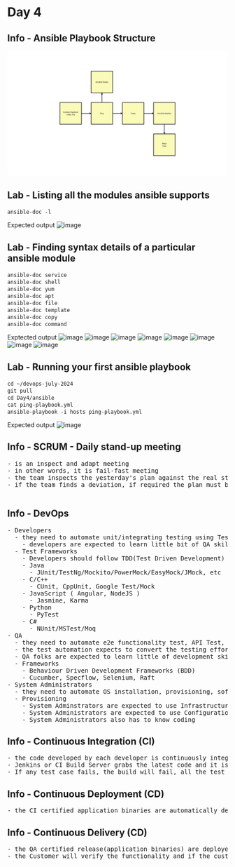 # Day 4

## Info - Ansible Playbook Structure
![ansible](playbook.png)

## Lab - Listing all the modules ansible supports
```
ansible-doc -l
```

Expected output
![image](https://github.com/user-attachments/assets/27432e05-4042-4c21-a6d3-7c8033f1c0bc)

## Lab - Finding syntax details of a particular ansible module
```
ansible-doc service
ansible-doc shell
ansible-doc yum
ansible-doc apt
ansible-doc file
ansible-doc template
ansible-doc copy
ansible-doc command
```
Exptected output
![image](https://github.com/user-attachments/assets/e01e5807-75d9-4c23-8468-0fbe3eebb0e4)
![image](https://github.com/user-attachments/assets/d62df8c0-8bae-4471-b0eb-51351464596a)
![image](https://github.com/user-attachments/assets/dad48ce4-8591-47b7-a95a-6f39039ee3af)
![image](https://github.com/user-attachments/assets/161589df-6c0e-4874-904c-33ccf0419979)
![image](https://github.com/user-attachments/assets/6347b35d-d562-4cd3-a96a-039777eefdba)
![image](https://github.com/user-attachments/assets/2bcbcef7-91e4-4b1e-9f58-b29bd8bab5f9)
![image](https://github.com/user-attachments/assets/166dca72-a411-4e0c-a62b-606fbc7b362b)
![image](https://github.com/user-attachments/assets/8705822f-61c8-4f91-b6f4-7ff28f688c75)

## Lab - Running your first ansible playbook
```
cd ~/devops-july-2024
git pull
cd Day4/ansible
cat ping-playbook.yml
ansible-playbook -i hosts ping-playbook.yml
```

Expected output
![image](https://github.com/user-attachments/assets/4b611bbf-eed8-48d6-b425-6db167ff3fad)

## Info - SCRUM - Daily stand-up meeting
<pre>
- is an inspect and adapt meeting
- in other words, it is fail-fast meeting
- the team inspects the yesterday's plan against the real status as on yesterday
- if the team finds a deviation, if required the plan must be updated

</pre>

## Info - DevOps
<pre>
- Developers
  - they need to automate unit/integrating testing using Test Frameworks
    - developers are expected to learn little bit of QA skills
  - Test Frameworks
    - Developers should follow TDD(Test Driven Development)
    - Java
      - JUnit/TestNg/Mockito/PowerMock/EasyMock/JMock, etc
    - C/C++
      - CUnit, CppUnit, Google Test/Mock
    - JavaScript ( Angular, NodeJS )
      - Jasmine, Karma
    - Python
      - PyTest
    - C#
      - NUnit/MSTest/Moq
- QA
  - they need to automate e2e functionality test, API Test, Stress/Load Test, Regression Test, Sanity Check, Smoke Test
  - the test automation expects to convert the testing effort into source code that can be pushed to Version control
  - QA folks are expected to learn little of development skills
  - Frameworks
    - Behaviour Driven Development Frameworks (BDD)
    - Cucumber, Specflow, Selenium, Raft
- System Administrators
  - they need to automate OS installation, provisioning, software installations, user management, etc
  - Provisioning
    - System Adminstrators are expected to use Infrastructure as a Code Tools like Cloudformation, Terraform, Docker, Vagrant, etc.,
    - System Administrators are expected to use Configuration Management Tools like Ansible, Puppet/Chef, etc to install softwares on an existing Virtual Machine or a OS on OnPrem environment(Private cloud), public cloud and Hybrid Cloud
    - System Administrators also has to know coding
</pre>

## Info - Continuous Integration (CI)
<pre>
- the code developed by each developer is continuously integrated in the dev branch
- Jenkins or CI Build Server grabs the latest code and it is going run the build along with unit and integration test cases
- If any test case fails, the build will fail, all the test cases are passing then the build will pass
</pre>

## Info - Continuous Deployment (CD)
<pre>
- the CI certified application binaries are automatically deployed into QA environment for further QA automated test execution  
</pre>

## Info - Continuous Delivery (CD)
<pre>
- the QA certified release(application binaries) are deployed into customer's environment which is close to production environment ( pre-prod ) environment
- the Customer will verify the functionality and if the customer found the application is working as expected and found to be stable, they can decide if they can make it live in production environment
</pre>
